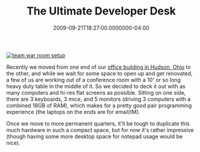 ﻿---
title: The Ultimate Developer Desk
date: "2009-09-21T18:27:00.0000000-04:00"
description: Recently we moved from one end of our office building in Hudson,
featuredImage: img/the-ultimate-developer-desk-featured.png
---

[![team war room setup](/img/team-war-room-2009.jpg)](http://stevesmithblog.com/files/media/image/WindowsLiveWriter/TheUltimateDeveloperDesk_122EA/DSC08983.jpg)

Recently we moved from one end of our [office building in Hudson, Ohio](http://distinctivespacesllc.com/) to the other, and while we wait for some space to open up and get renovated, a few of us are working out of a conference room with a 10' or so long heavy duty table in the middle of it. So we decided to deck it out with as many computers and hi-res flat screens as possible. Sitting on one side, there are 3 keyboards, 3 mice, and 5 monitors (driving 3 computers with a combined 18GB of RAM), which makes for a pretty good pair programming experience (the laptops on the ends are for email/IM).

Once we move to more permanent quarters, it'll be tough to duplicate this much hardware in such a compact space, but for now it's rather impressive (though having some more desktop space for notepad usage would be nice).

